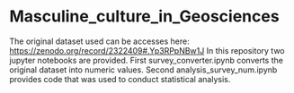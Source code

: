 # Masculine_culture_in_Geosciences
The original dataset used can be accesses here: https://zenodo.org/record/2322409#.Yp3RPpNBw1J
In this repository two jupyter notebooks are provided. First survey_converter.ipynb converts the original dataset into numeric values. Second analysis_survey_num.ipynb provides code that was used to conduct statistical analysis.
